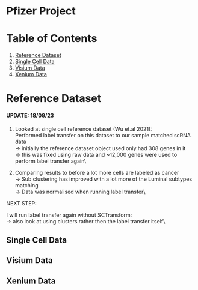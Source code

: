# Pfizer Project

# Table of Contents
1. [Reference Dataset](#Reference-Dataset)
2. [Single Cell Data](#Single-Cell-Data)
3. [Visium Data](#Visium-Data)
4. [Xenium Data](#Xenium-Data)


# Reference Dataset

#### UPDATE: 18/09/23 #### 

1. Looked at single cell reference dataset (Wu et.al 2021):\
	Performed label transfer on this dataset to our sample matched scRNA data\
	-> initially the reference dataset object used only had 308 genes in it\
	-> this was fixed using raw data and ~12,000 genes were used to perform label transfer again\

2. Comparing results to before a lot more cells are labeled as cancer\
	-> Sub clustering has improved with a lot more of the Luminal subtypes matching\
	-> Data was normalised when running label transfer\

NEXT STEP:

I will run label transfer again without SCTransform:\
	-> also look at using clusters rather then the label transfer itself\

## Single Cell Data



## Visium Data



## Xenium Data

